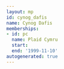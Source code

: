 ```yaml
---
layout: mp
id: cynog_dafis
name: Cynog Dafis
memberships:
- id: pc
  name: Plaid Cymru
  start: 
  end: '1999-11-10'
autogenerated: true
---
```

